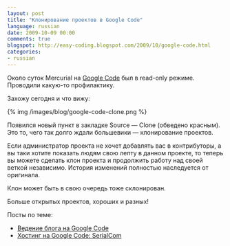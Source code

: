 ```yaml
---
layout: post
title: "Клонирование проектов в Google Code"
language: russian
date: 2009-10-09 00:00
comments: true
blogspot: http://easy-coding.blogspot.com/2009/10/google-code.html
categories:
- russian
---
```

Около суток Mercurial на [Google Code][] был в read-only режиме. Проводили какую-то профилактику.

[Google Code]: http://code.google.com/

Захожу сегодня и что вижу:

{% img /images/blog/google-code-clone.png %}

Появился новый пункт в закладке Source — Clone (обведено красным). Это то, чего так долго ждали большевики — клонирование проектов.

Если администратор проекта не хочет добавлять вас в контрибуторы, а вы таки хотите показать людям свою лепту в данном проекте, то теперь вы можете сделать клон проекта и продолжить работу над своей веткой независимо. История изменений полностью наследуется от оригинала.

Клон может быть в свою очередь тоже склонирован.

Больше открытых проектов, хороших и разных!

Посты по теме:

* [Ведение блога на Google Code][]
* [Хостинг на Google Code: SerialCom][]

[Ведение блога на Google Code]: /blog/russian/2009/07/26/blogging-on-googlecode/
[Хостинг на Google Code: SerialCom]: /blog/russian/2009/06/07/googlecode-hosting-serialcom/
